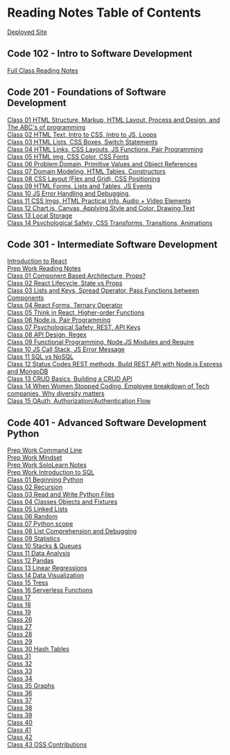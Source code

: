 # Reading Notes Table of Contents

[Deployed Site](https://eden-brekke.github.io/reading-notes/)

## Code 102 - Intro to Software Development
[Full Class Reading Notes](code-102/full-reading-notes.md) <br>

## Code 201 - Foundations of Software Development
[Class 01 HTML Structure, Markup, HTML Layout, Process and Design, and The ABC's of programming](code-201/class-01.md) <br>
[Class 02 HTML Text, Intro to CSS, Intro to JS, Loops](code-201/class-02.md) <br>
[Class 03 HTML Lists, CSS Boxes, Switch Statements](code-201/class-03.md) <br>
[Class 04 HTML Links, CSS Layouts, JS Functions, Pair Programming](code-201/class-04.md) <br>
[Class 05 HTML img, CSS Color, CSS Fonts](code-201/class-05.md) <br>
[Class 06 Problem Domain, Primitive Values and Object References](code-201/class-06.md) <br>
[Class 07 Domain Modeling, HTML Tables, Constructors](code-201/class-07.md) <br>
[Class 08 CSS Layout (Flex and Grid), CSS Positioning ](code-201/class-08.md) <br>
[Class 09 HTML Forms, Lists and Tables, JS Events](code-201/class-09.md) <br>
[Class 10 JS Error Handling and Debugging, ](code-201/class-10.md) <br>
[Class 11 CSS Imgs, HTML Practical Info, Audio + Video Elements](code-201/class-11.md) <br>
[Class 12 Chart.js, Canvas, Applying Style and Color, Drawing Text](code-201/class-12.md) <br>
[Class 13 Local Storage](code-201/class-13.md) <br>
[Class 14 Psychological Safety, CSS Transforms, Transitions, Animations](code-201/class-14.md) <br>

## Code 301 - Intermediate Software Development
[Introduction to React](code-301/intro-to-react-reading.md) <br>
[Prep Work Reading Notes](code-301/ES6-classes-reading.md) <br>
[Class 01 Component Based Architecture, Props?](code-301/class-01.md) <br>
[Class 02 React Lifecycle, State vs Props](code-301/class-02.md) <br>
[Class 03 Lists and Keys, Spread Operator, Pass Functions between Components](code-301/class-03.md) <br>
[Class 04 React Forms, Ternary Operator](code-301/class-04.md) <br>
[Class 05 Think in React, Higher-order Functions](code-301/class-05.md) <br>
[Class 06 Node.js, Pair Programming](code-301/class-06.md) <br>
[Class 07 Psychological Safety, REST, API Keys](code-301/class-07.md) <br>
[Class 08 API Design, Regex](code-301/class-08.md) <br>
[Class 09 Functional Programming, Node.JS Modules and Require](code-301/class-09.md) <br>
[Class 10 JS Call Stack, JS Error Message](code-301/class-10.md) <br>
[Class 11 SQL vs NoSQL](code-301/class-11.md) <br>
[Class 12 Status Codes REST methods, Build REST API with Node.js Express and MongoDB](code-301/class-12.md) <br>
[Class 13 CRUD Basics, Building a CRUD API](code-301/class-13.md) <br>
[Class 14 When Women Stopped Coding, Employee breakdown of Tech companies, Why diversity matters](code-301/class-14.md) <br>
[Class 15 OAuth, Authorization/Authentication Flow](code-301/class-15.md) <br>

## Code 401 - Advanced Software Development Python
[Prep Work Command Line](code-401/prep-work-notes/401-prep-the-command-line.md) <br>
[Prep Work Mindset](code-401/prep-work-notes/prep-your-mindset.md) <br>
[Prep Work SoloLearn Notes](code-401/prep-work-notes/python-starting-notes.md) <br>
[Prep Work Introduction to SQL](code-401/prep-work-notes/prep-introduction-to-SQL.md) <br>
[Class 01 Beginning Python](code-401/class-01.md) <br>
[Class 02 Recursion](code-401/class-02.md) <br>
[Class 03 Read and Write Python Files](code-401/class-03.md) <br>
[Class 04 Classes Objects and Fixtures](code-401/class-04.md) <br>
[Class 05 Linked Lists](code-401/linked-lists.md) <br>
[Class 06 Random](code-401/class-06.md) <br>
[Class 07 Python scope](code-401/class-07.md) <br>
[Class 08 List Comprehension and Debugging](code-401/class-08.md) <br>
[Class 09 Statistics](code-401/class-09.md) <br>
[Class 10 Stacks & Queues](code-401/stacks-and-queues.md) <br>
[Class 11 Data Analysis](code-401/class-11.md) <br>
[Class 12 Pandas](code-401/class-12.md) <br>
[Class 13 Linear Regressions](code-401/class-13.md) <br>
[Class 14 Data Visualization](code-401/class-14.md) <br>
[Class 15 Tress](code-401/trees.md) <br>
[Class 16 Serverless Functions](code-401/class-16.md) <br>
[Class 17](code-401/class-17.md) <br>
[Class 18](code-401/class-18.md) <br>
[Class 19](code-401/class-19.md) <br>
[Class 26](code-401/class-26.md) <br>
[Class 27](code-401/class-27.md) <br>
[Class 28](code-401/class-28.md) <br>
[Class 29](code-401/class-29.md) <br>
[Class 30 Hash Tables](code-401/hash-tables.md) <br>
[Class 31](code-401/class-31.md) <br>
[Class 32](code-401/class-32.md) <br>
[Class 33](code-401/class-33.md) <br>
[Class 34](code-401/class-34.md) <br>
[Class 35 Graphs](code-401/graphs.md) <br>
[Class 36](code-401/class-36.md) <br>
[Class 37](code-401/class-37.md) <br>
[Class 38](code-401/class-38.md) <br>
[Class 39](code-401/class-39.md) <br>
[Class 40](code-401/class-40.md) <br>
[Class 41](code-401/class-41.md) <br>
[Class 42](code-401/class-42.md) <br>
[Class 43 OSS Contributions](code-401/class-43-OSS-Contributions.md) <br>
